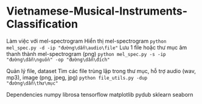 # Vietnamese-Musical-Instruments-Classification

Làm việc với mel-spectrogram
Hiển thị mel-spectrogram
`python mel_spec.py -d -ip "đường\dẫn\audio\file"`
Lưu 1 file hoặc thư mục âm thanh thành mel-spectrogram (png)
`python mel_spec.py -s -ip "đường\dẫn\nguồn" -op "đường\dẫn\đích"`

Quản lý file, dataset
Tìm các file trùng lập trong thư mục, hỗ trợ audio (wav, mp3), image (png, jpeg, jpg)
`python file_utils.py -dup "đường\dẫn\thư\mục"`

Dependencies
numpy
librosa
tensorflow
matplotlib
pydub
sklearn
seaborn